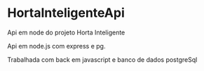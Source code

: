 # HortaInteligenteApi
Api em node do projeto Horta Inteligente 

Api em node.js com express e pg.

Trabalhada com back em javascript e banco de dados postgreSql

